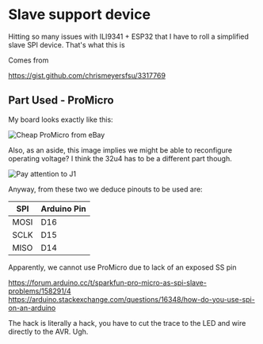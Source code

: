 # Slave support device

Hitting so many issues with ILI9341 + ESP32 that I have to roll a simplified slave SPI device.
That's what this is

Comes from

https://gist.github.com/chrismeyersfsu/3317769

## Part Used - ProMicro

My board looks exactly like this:

![Cheap ProMicro from eBay](https://preview.redd.it/g33ymjfjwf041.png?width=1214&format=png&auto=webp&s=142e15a1d58556e00fb6fbedc2a4fdd5292f63e9)

Also, as an aside, this image implies we might be able to reconfigure operating voltage?  I think the 32u4 has to be a different part though.

![Pay attention to J1](https://golem.hu/pic/pro_micro_pinout.jpg)

Anyway, from these two we deduce pinouts to be used are:

|  SPI  |  Arduino Pin | 
| ----- | ------------ |
| MOSI  | D16          |
| SCLK  | D15          |
| MISO  | D14          |

Apparently, we cannot use ProMicro due to lack of an exposed SS pin

https://forum.arduino.cc/t/sparkfun-pro-micro-as-spi-slave-problems/158291/4 
https://arduino.stackexchange.com/questions/16348/how-do-you-use-spi-on-an-arduino

The hack is literally a hack, you have to cut the trace to the LED and wire
directly to the AVR.  Ugh.
